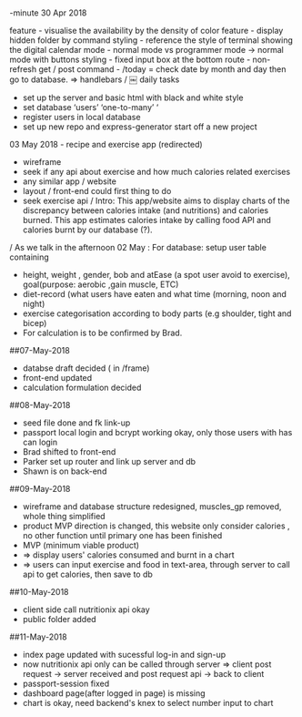 # 
-minute
30 Apr 2018

feature - visualise the availability by the density of color
feature - display hidden folder by command
styling - reference the style of terminal showing the digital calendar
mode - normal mode vs programmer mode -> normal mode with buttons
styling - fixed input box at the bottom
route - non-refresh get / post
command - /today = check date by month and day then go to database. => handlebars /
￼
daily tasks
- set up the server and basic html with black and white style
- set database ‘users’ ‘one-to-many’ ‘
- register users in local database
- set up new repo and express-generator start off a new project

03 May 2018 - recipe and exercise app (redirected)
- wireframe
- seek if any api about exercise and how much calories related exercises
- any similar app / website
- layout / front-end could first thing to do
- seek exercise api /
Intro: This app/website aims to display charts of the discrepancy between calories intake (and nutritions) and calories burned. This app estimates calories intake by calling food API and calories burnt by our database (?).

/ As we talk in the afternoon 02 May :
For database:
setup user table containing
- height, weight , gender, bob and atEase (a spot user avoid to exercise), goal(purpose: aerobic ,gain muscle, ETC)
- diet-record (what users have eaten and what time (morning, noon and night)
- exercise categorisation according to body parts (e.g shoulder, tight and bicep)
- For calculation is to be confirmed by Brad.

##07-May-2018
- databse draft decided ( in /frame)
- front-end updated
- calculation formulation decided

##08-May-2018
- seed file done and fk link-up
- passport local login and bcrypt working okay, only those users with has can login
- Brad shifted to front-end
- Parker set up router and link up server and db
- Shawn is on back-end

##09-May-2018
- wireframe and database structure redesigned, muscles_gp removed, whole thing simplified
- product MVP direction is changed, this website only consider calories , no other function until primary one has been finished
- MVP (minimum viable product) 
- => display users' calories consumed and burnt in a chart
- => users can input exercise and food in text-area, through server to call api to get calories, then save to db

##10-May-2018
- client side call nutritionix api okay
- public folder added

##11-May-2018
- index page updated with sucessful log-in and sign-up
- now nutritionix api only can be called through server => client post request -> server received and post request api -> back to client
- passport-session fixed
- dashboard page(after logged in page) is missing
- chart is okay, need backend's knex to select number input to chart